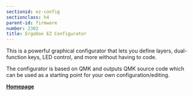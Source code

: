 ```yaml
---
sectionid: ez-config
sectionclass: h4
parent-id: firmware
number: 2302
title: ErgoDox EZ Configurator
---
```


This is a powerful graphical configurator that lets you define layers, dual-function keys, LED control, and more without having to code.

The configurator is based on QMK and outputs QMK source code which can be used as a starting point for your own configuration/editing. 

**[Homepage](http://configure.ergodox-ez.com)**

